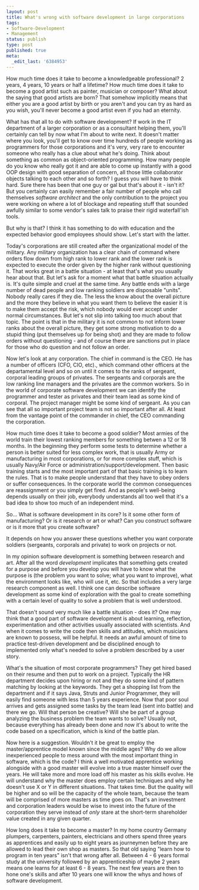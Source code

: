 ```yaml
---
layout: post
title: What's wrong with software development in large corporations
tags:
- Software-Development
- Management
status: publish
type: post
published: true
meta:
  _edit_last: '6384953'
---
```

<p>How much time does it take to become a knowledgeable professional? 2 years, 4 years, 10 years or half a lifetime? How much time does it take to become a good artist such as painter, musician or composer? What about the saying that good artists are born? That somehow implicitly means that either you are a good artist by birth or you aren't and you can try as hard as you wish, you'll never become a good artist even if you had an eternity.</p>

<p>What has that all to do with software development? If work in the IT department of a larger corporation or as a consultant helping them, you'll certainly can tell by now what I'm about to write next. It doesn't matter where you look, you'll get to know over time hundreds of people working as programmers for those corporations and it's very, very rare to encounter someone who really has a clue about what he's doing. Think about something as common as object-oriented programming. How many people do you know who really got it and are able to come up instantly with a good OOP design with good separation of concern, all those little collaborator objects talking to each other and so forth? I guess you will have to think hard. Sure there has been that one guy or gal but that's about it - isn't it? But you certainly can easily remember a fair number of people who call themselves <em>software architect</em> and the only contribution to the project you were working on where a lot of blockage and repeating stuff that sounded awfully similar to some vendor's sales talk to praise their rigid waterfall'ish tools.</p>

<p>But why is that? I think it has something to do with education and the expected behavior good employees should show. Let's start with the latter. </p>

<p>Today's corporations are still created after the organizational model of the military. Any military organization has a clear chain of command where orders flow down from high rank to lower rank and the lower rank is expected to execute the order given by the higher rank without questioning it. That works great in a battle situation - at least that's what you usually hear about that. But let's ask for a moment what that battle situation actually is. It's quite simple and cruel at the same time. Any battle ends with a large number of dead people and low ranking soldiers are disposable "units". Nobody really cares if they die. The less the know about the overall picture and the more they believe in what you want them to believe the easier it is to make them accept the risk, which nobody would ever accept under normal circumstances. But let's not slip into talking too much about that topic. The point is that in the military it is not common to not inform lower ranks about the overall picture, they get some strong motivation to do a stupid thing (put themselves up for being shot) and they are made to follow orders without questioning - and of course there are sanctions put in place for those who do question and not follow an order.</p>

<p>Now let's look at any corporation. The chief in command is the CEO. He has a number of officers (CFO, CIO, etc)., which command other officers at the departamental level and so on until it comes to the ranks of sergeant, corporal leading groups of privates. The sergeants and corporals are the low ranking line managers and the privates are the common workers. So in the world of corporate software development we can identify the programmer and tester as privates and their team lead as some kind of corporal. The project manager might be some kind of sergeant. As you can see that all so important project team is not so important after all. At least from the vantage point of the commander in chief, the CEO commanding the corporation.</p>

<p>How much time does it take to become a good soldier? Most armies of the world train their lowest ranking members for something betwen a 12 or 18 months. In the beginning they perform some tests to determine whether a person is better suited for less complex work, that is usually Army or manufacturing in most corporations, or for more complex stuff, which is usually Navy/Air Force or administration/support/development. Then basic training starts and the most important part of that basic training is to learn the rules. That is to make people understand that they have to obey orders or suffer consequences. In the corporate world the common consequences are reassignment or you simply get fired. And as people's well-being depends usually on their job, everybody understands all too well that it's a bad idea to show too much of an independent mind.</p>

<p>So... What is software development in its core? Is it some other form of manufacturing? Or is it research or art or what? Can you construct software or is it more that you create software?</p>

<p>It depends on how you answer these questions whether you want corporate soldiers (sergeants, corporals and private) to work on projects or not.</p>

<p>In my opinion software development is something between research and art. After all the word <em>development</em> implicates that something gets created for a purpose and before you develop you will have to know what the purpose is (the problem you want to solve; what you want to improve), what the environment looks like, who will use it, etc. So that includes a very large research component as well. I think one can describe software development as some kind of exploration with the goal to create something with a certain level of quality to solve a problem that is well understood.</p>

<p>That doesn't sound very much like a battle situation - does it? One may think that a good part of software development is about learning, reflection, experimentation and other activities usually associated with scientists. And when it comes to write the code then skills and attitudes, which musicians are known to possess, will be helpful. It needs an awful amount of time to practice test-driven development and be disciplined enough to implemented only what's needed to solve a problem described by a user story.</p>

<p>What's the situation of most corporate programmers? They get hired based on their resume and then put to work on a project. Typically the HR department decides upon hiring or not and they do some kind of pattern matching by looking at the keywords. They get a shopping list from the department and if it says Java, Struts and Junior Programmer, they will easily find someone with less than 5 years experience. Now that poor soul arrives and gets assigned some tasks by the team lead (sent into battle) and there we go. Will that person be creative? Will she be part of a group analyzing the business problem the team wants to solve? Usually not, because everything has already been done and now it's about to write the code based on a specification, which is kind of the battle plan.</p>

<p>Now here is a suggestion. Wouldn't it be great to employ the master/apprentice model known since the middle ages? Why do we allow inexperienced people to mess around with the most important thing in software, which is the code? I think a well motivated apprentice working alongside with a good master will evolve into a true master himself over the years. He will take more and more load off his master as his skills evolve. He will understand why the master does employ certain techniques and why he doesn't use X or Y in different situations. That takes time. But the quality will be higher and so will be the capacity of the whole team, because the team will be comprised of more masters as time goes on. That's an investment and corporation leaders would be wise to invest into the future of the corporation they serve instead of <em>only</em> stare at the short-term shareholder value created in any given quarter.</p>

<p>How long does it take to become a master? In my home country Germany plumpers, carpenters, painters, electricians and others spend three years as apprentices and easily up to eight years as journeymen before they are allowed to lead their own shop as masters. So that old saying "learn how to program in ten years" isn't that wrong after all. Between 4 - 6 years formal study at the university followed by an apprenticeship of maybe 2 years means one learns for at least 6 - 8 years. The next few years are then to hone one's skills and after 10 years one will know the whys and hows of software development.</p>


